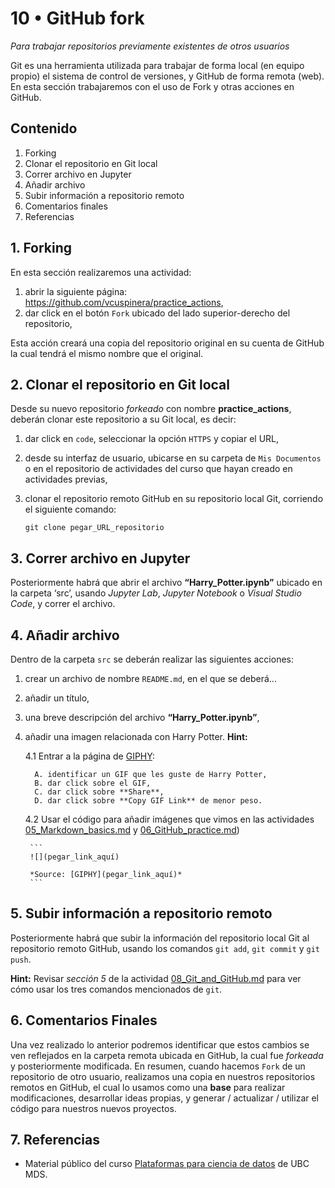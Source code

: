 # 10 • GitHub fork
*Para trabajar repositorios previamente existentes de otros usuarios*

Git es una herramienta utilizada para trabajar de forma local (en equipo propio) el sistema de control de versiones, y GitHub de forma remota (web). En esta sección trabajaremos con el uso de Fork y otras acciones en GitHub.

## Contenido
1. Forking
2. Clonar el repositorio en Git local
3. Correr archivo en Jupyter
4. Añadir archivo
5. Subir información a repositorio remoto
6. Comentarios finales
7. Referencias

## 1. Forking
En esta sección realizaremos una actividad:
1. abrir la siguiente página: https://github.com/vcuspinera/practice_actions,
2. dar click en el botón `Fork` ubicado del lado superior-derecho del repositorio,

Esta acción creará una copia del repositorio original en su cuenta de GitHub la cual tendrá el mismo nombre que el original.

## 2. Clonar el repositorio en Git local
Desde su nuevo repositorio *forkeado* con nombre **practice_actions**, deberán clonar este repositorio a su Git local, es decir:
1. dar click en `code`, seleccionar la opción `HTTPS` y copiar el URL,
2. desde su interfaz de usuario, ubicarse en su carpeta de `Mis Documentos` o en el repositorio de actividades del curso que hayan creado en actividades previas,
3. clonar el repositorio remoto GitHub en su repositorio local Git, corriendo el siguiente comando:

    ```
    git clone pegar_URL_repositorio
    ```

## 3. Correr archivo en Jupyter
Posteriormente habrá que abrir el archivo **“Harry_Potter.ipynb”** ubicado en la carpeta ‘src’, usando *Jupyter Lab*, *Jupyter Notebook* o *Visual Studio Code*, y correr el archivo.

## 4. Añadir archivo
Dentro de la carpeta `src` se deberán realizar las siguientes acciones:
1. crear un archivo de nombre `README.md`, en el que se deberá...
2. añadir un título, 
3. una breve descripción del archivo **“Harry_Potter.ipynb”**,
4. añadir una imagen relacionada con Harry Potter. **Hint:**

    4.1 Entrar a la página de [GIPHY](https://giphy.com):

         A. identificar un GIF que les guste de Harry Potter,   
         B. dar click sobre el GIF,  
         C. dar click sobre **Share**,  
         D. dar click sobre **Copy GIF Link** de menor peso.  
        
    4.2 Usar el código para añadir imágenes que vimos en las actividades [05_Markdown_basics.md](https://github.com/vcuspinera/UDG_MCD_Project_Dev_I/blob/main/actividades/05_Markdown_basics.md) y [06_GitHub_practice.md](https://github.com/vcuspinera/UDG_MCD_Project_Dev_I/blob/main/actividades/06_GitHub_practice.md))

        ```
        ![](pegar_link_aquí)  
        
        *Source: [GIPHY](pegar_link_aquí)*
        ```

## 5. Subir información a repositorio remoto

Posteriormente habrá que subir la información del repositorio local Git al repositorio remoto GitHub, usando los comandos `git add`, `git commit` y `git push`.

**Hint:** Revisar *sección 5* de la actividad [08_Git_and_GitHub.md](https://github.com/vcuspinera/UDG_MCD_Project_Dev_I/blob/main/actividades/08_Git_and_GitHub.md) para ver cómo usar los tres comandos mencionados de `git`.

## 6. Comentarios Finales
Una vez realizado lo anterior podremos identificar que estos cambios se ven reflejados en la carpeta remota ubicada en GitHub, la cual fue *forkeada* y posteriormente modificada. En resumen, cuando hacemos `Fork` de un repositorio de otro usuario, realizamos una copia en nuestros repositorios remotos en GitHub, el cual lo usamos como una **base** para realizar modificaciones, desarrollar ideas propias, y generar / actualizar / utilizar el código para nuestros nuevos proyectos.

## 7. Referencias
- Material público del curso [Plataformas para ciencia de datos](https://github.com/UBC-MDS/DSCI_521_platforms-dsci) de UBC MDS.
